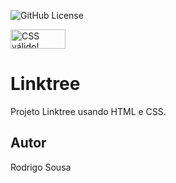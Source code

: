 ![GitHub License](https://img.shields.io/github/license/soy-soysa/linktree?style=flat)

<p>
    <a href="https://jigsaw.w3.org/css-validator/check/referer">
        <img style="border:0;width:88px;height:31px"
            src="https://jigsaw.w3.org/css-validator/images/vcss"
            alt="CSS válido!" />
    </a>
</p>

# Linktree
Projeto Linktree usando HTML e CSS.
## Autor
Rodrigo Sousa
